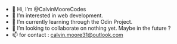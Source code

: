 - 👋 Hi, I’m @CalvinMooreCodes
- 👀 I’m interested in web development.
- 🌱 I’m currently learning through the Odin Project.
- 💞️ I’m looking to collaborate on nothing yet. Maybe in the future ?
- 📫 for contact : calvin.moore31@outlook.com

<!---
CalvinMooreCodes/CalvinMooreCodes is a ✨ special ✨ repository because its `README.md` (this file) appears on your GitHub profile.
You can click the Preview link to take a look at your changes.
--->
